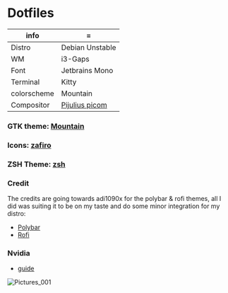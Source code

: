 # Dotfiles


| info  | = |
| ------------- | ------------- |
| Distro | Debian Unstable |
| WM | i3-Gaps |
| Font | Jetbrains Mono |
| Terminal | Kitty |
| colorscheme | Mountain | Paradise |
| Compositor |  [Pijulius picom](https://github.com/pijulius/picom) |


### GTK theme: [Mountain](https://github.com/mountain-theme/Mountain/)
              
### Icons: [zafiro](https://github.com/zayronxio/Zafiro-icons/releases)

### ZSH Theme: [zsh](https://github.com/pranaya2005/dotfiles)

### Credit
The credits are going towards adi1090x for the polybar & rofi themes, all I did was suiting it to be on my taste and do some minor integration for my distro:

* [Polybar](https://github.com/adi1090x/polybar-themes)
* [Rofi](https://github.com/adi1090x/rofi)

### Nvidia
* [guide](https://packages.debian.org/sid/nvidia-driver)

![Pictures_001](https://user-images.githubusercontent.com/92778316/209408311-ee7dc346-dac0-4f51-bd18-16ef213b1471.png)
